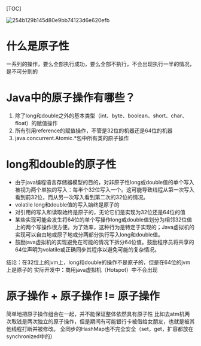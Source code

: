 [TOC]

![254b129b145d80e9bb74123d6e620efb](https://gitee.com/caijingquan/imagebed/raw/master/1602317494_20191230145541090_90867156.png)
# 什么是原子性
一系列的操作，要么全部执行成功，要么全部不执行，不会出现执行一半的情况，是不可分割的
# Java中的原子操作有哪些？
1. 除了long和double之外的基本类型（int、byte、boolean、short、char、float）的赋值操作
2. 所有引用reference的赋值操作，不管是32位的机器还是64位的机器
3. java.concurrent.Atomic.*包中所有类的原子操作
# long和double的原子性
+ 由于java编程语言存储器模型的目的，对非原子性long或double值的单个写入被视为两个单独的写入：每半个32位写入一个。这可能导致线程从第一次写入看到前32位，而从另一次写入看到第二次的32位的情况。
+ volatile long和double值的写入始终是原子的
+ 对引用的写入和读取始终是原子的，无论它们是实现为32位还是64位的值
+ 某些实现可能会发生将64位的单个写操作long或double值划分为相邻32位值上的两个写操作很方便。为了效率，这种行为是特定于实现的；Java虚拟机的实现可以自由地或原子地或分两部分执行写入long和double值。
+ 鼓励java虚拟机的实现避免在可能的情况下拆分64位值。鼓励程序员将共享的64位声明为volatile或正确同步其程序以避免可能的复杂情况。

结论：在32位上的jvm上，long和double的操作不是原子的，但是在64位的jvm上是原子的
实际开发中：商用java虚拟机（Hotspot）中不会出现
# 原子操作 + 原子操作 != 原子操作
简单地把原子操作组合在一起，并不能保证整体依然具有原子性
比如去atm机两次取钱是两次独立的原子操作，但是期间有可能银行卡被借给女朋友，也就是被其他线程打断并被修改。
全同步的HashMap也不完全安全（set，get，扩容都放在synchronized中的）